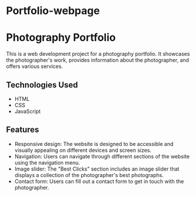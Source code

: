 # Portfolio-webpage
# Photography Portfolio

This is a web development project for a photography portfolio. It showcases the photographer's work, provides information about the photographer, and offers various services.

## Technologies Used

- HTML
- CSS
- JavaScript

## Features

- Responsive design: The website is designed to be accessible and visually appealing on different devices and screen sizes.
- Navigation: Users can navigate through different sections of the website using the navigation menu.
- Image slider: The "Best Clicks" section includes an image slider that displays a collection of the photographer's best photographs.
- Contact form: Users can fill out a contact form to get in touch with the photographer.
